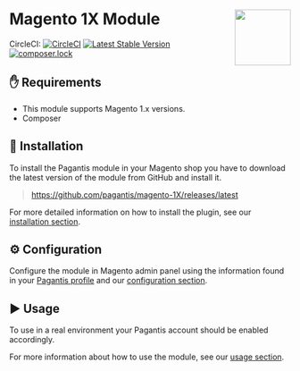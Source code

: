 # Magento 1X Module <img src="https://developer.pagantis.com/logos/pagantis_rgb_color.png" width="100" align="right">

CircleCI: [![CircleCI](https://circleci.com/gh/pagantis/magento-1X/tree/master.svg?style=svg)](https://circleci.com/gh/pagantis/magento-1X/tree/master)
[![Latest Stable Version](https://poser.pugx.org/pagantis/magento-1x/v/stable)](https://packagist.org/packages/pagantis/magento-1x)
[![composer.lock](https://poser.pugx.org/pagantis/magento-1x/composerlock)](https://packagist.org/packages/pagantis/magento-1x)

## :hand: Requirements
* This module supports Magento 1.x versions.
* Composer

## :floppy_disk: Installation
To install the Pagantis module in your Magento shop you have to download the latest version of the module from GitHub and install it.

> https://github.com/pagantis/magento-1X/releases/latest

For more detailed information on how to install the plugin, see our [installation section](/Documentation/install.md).

## :gear: Configuration
Configure the module in Magento admin panel using the information found in your [Pagantis profile](https://bo.pagantis.com/shop) and our [configuration section](/Documentation/configuration.md).

## :arrow_forward: Usage
To use in a real environment your Pagantis account should be enabled accordingly.

For more information about how to use the module, see our [usage section](/Documentation/usage.md).